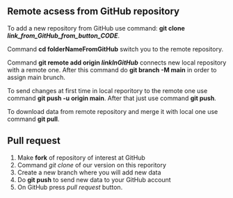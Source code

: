 ## Remote acsess from GitHub repository

To add a new repository from GitHub use command: **git clone _link_from_GitHub_from_button_CODE_**. 

Command **cd folderNameFromGitHub** switch you to the remote repository.

Command **git remote add origin _linkInGitHub_** connects new local repository with a remote one. After this command do **git branch -M main** in order to assign main brunch.

To send changes at first time in local reporitory to the remote one use command **git push -u origin main**. After that just use command **git push**. 

To download data from remote repository and merge it with local one use command **git pull**. 

## Pull request

1. Make **fork** of repository of interest at GitHub
2. Command _git clone_ of our version on this reporitory
3.  Create a new branch where you will add new data
4.  Do **git push** to send new data to your GitHub account
5.  On GitHub press _pull request_ button. 
